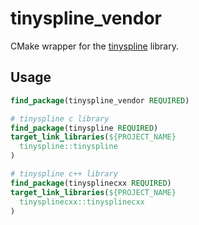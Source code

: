 # tinyspline_vendor

CMake wrapper for the [tinyspline](https://github.com/msteinbeck/tinyspline) library.

## Usage

```CMake
find_package(tinyspline_vendor REQUIRED)

# tinyspline c library
find_package(tinyspline REQUIRED)
target_link_libraries(${PROJECT_NAME}
  tinyspline::tinyspline
)

# tinyspline c++ library
find_package(tinysplinecxx REQUIRED)
target_link_libraries(${PROJECT_NAME}
  tinysplinecxx::tinysplinecxx
)
```
